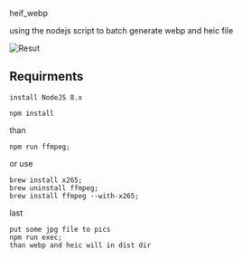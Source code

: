 heif_webp

using the nodejs script to batch generate webp and heic file 

![Resut](http://oltk95zvf.bkt.clouddn.com/github/result.png "Optional Title")

## Requirments
    install NodeJS 8.x

    npm install

than

    npm run ffmpeg;

or use

    brew install x265;
    brew uninstall ffmpeg;
    brew install ffmpeg --with-x265;


last

    put some jpg file to pics
    npm run exec;
    than webp and heic will in dist dir

